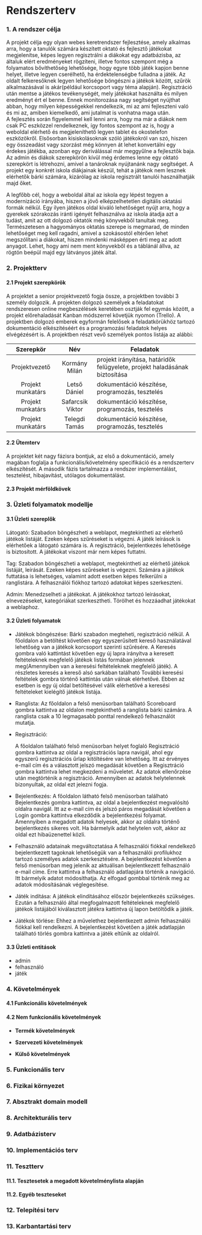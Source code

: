 # Rendszerterv



### 1. A rendszer célja

A projekt célja egy olyan webes keretrendszer fejlesztése, amely alkalmas arra, hogy  a tanulók számára készített oktató és fejlesztő játékokat megjelenítse, képes legyen regisztrálni a diákokat egy adatbázisba, az általuk elért eredményeket rögzíteni, illetve fontos szempont még a folyamatos bővíthetőség lehetősége, hogy egyre több játék kapjon benne helyet, illetve legyen cserélhető, ha érdektelenségbe fulladna a játék.
Az oldalt felkeresőknek legyen lehetősége böngészni a játékok között, szűrök alkalmazásával is akár(például korcsoport vagy téma alapján). Regisztráció után mentse a játékos tevékenységét, mely játékokat használta és milyen eredményt ért el benne. Ennek monitorozása nagy segítséget nyújthat abban, hogy milyen képességekkel rendelkezik, mi az ami fejleszteni való és mi az, amiben kiemelkedő, ami jutalmat is vonhatna maga után.  
A fejlesztés során figyelemmel kell lenni arra, hogy ma már a diákok nem csak PC eszközzel rendelkeznek, így fontos szempont az is, hogy a weboldal elérhető és megjeleníthető legyen tablet és okostelefon eszközökről. Elsősorban kisiskolásoknak szóló játékokról van szó, hiszen egy összeadást vagy szorzást még könnyen át lehet konvertálni egy érdekes játékba, azonban egy deriválással már meggyűlne a fejlesztők baja.
Az admin és diákok szerepkörön kívül még érdemes lenne egy oktató szerepkört is létrehozni, amivel a tanároknak nyújtanánk nagy segítséget. A projekt egy konkrét iskola diákjainak készül, tehát a játékok nem lesznek elérhetők bárki számára, kizárólag az iskola regisztrált tanulói használhatják majd őket.

A legfőbb cél, hogy a weboldal által az iskola egy lépést tegyen a modernizáció irányába, hiszen a jövő elképzelhetetlen digitális oktatási formák nélkül. Egy ilyen játékos oldal kiváló lehetőséget nyújt arra, hogy a gyerekek szórakozás iránti igényét felhasználva az iskola átadja azt a tudást, amit az ott dolgozó oktatók még könyvekből tanultak meg. Természetesen a hagyományos oktatás szerepe is megmarad, de minden lehetőséget meg kell ragadni, amivel a szokásostól eltérően lehet megszólítani a diákokat, hiszen mindenki másképpen érti meg az adott anyagot. Lehet, hogy ami nem ment könyvekből és a táblánál állva, az rögtön beépül majd egy látványos játék által.

### 2. Projektterv

####    2.1 Projekt szerepkörök

A projektet a senior projektvezető fogja össze, a projektben további 3 személy dolgozik. A projekten dolgozó személyek a feladatokat rendszeresen online megbeszélések keretében osztják fel egymás között, a projekt előrehaladását Kanban módszerrel követjük nyomon (Trello). A projektben dolgozó emberek egyformán felelősek a feladatkörükhöz tartozó dokumentáció elkészítéséért és a programozási feladatok helyes elvégézésért is. A projektben részt vevő személyek pontos listája az alábbi:

|Szerepkör|Név|Feladatok|
|:----------------------------:|:---------------------------------------------:|--------------------------------------------------------------------------|
|Projektvezető|Kormány Milán|projekt irányítása, határidők felügyelete, projekt haladásának biztosítása|
|Projekt munkatárs|Letső Dániel|dokumentáció készítése, programozás, tesztelés|
|Projekt munkatárs|Safarcsik Viktor|dokumentáció készítése, programozás, tesztelés|
|Projekt munkatárs|Telegdi Tamás|dokumentáció készítése, programozás, tesztelés|

####    2.2 Ütemterv

A projektet két nagy fázisra bontjuk, az első a dokumentáció, amely magában foglalja a funkcionális/követelmény specifikáció és a rendszerterv elkészítését.
A második fázis tartalmazza a rendszer implementálást, tesztelést, hibajavítást, utólagos dokumentálást.

####    2.3 Projekt mérföldkövek



### 3. Üzleti folyamatok modellje

#### 			3.1 Üzleti szereplők

Látogató: Szabadon böngészheti a weblapot, megtekintheti az elérhető játékok listáját. Ezeken képes 	szűréseket is végezni. A játék leírások is elérhetőek a látogató számára is. A regisztráció, bejelentkezés lehetősége is biztosított. A játékokat viszont már nem képes futtatni.

Tag: Szabadon böngészheti a weblapot, megtekintheti az elérhető játékok listáját, leírását. Ezeken képes 	szűréseket is végezni. Számára a játékok futtatása is lehetséges, valamint adott esetben képes felkerülni a ranglistára. A felhasználói fiókhoz tartozó adatokat képes szerkeszteni.

Admin: Menedzselheti a játékokat. A játékokhoz tartozó leírásokat, elnevezéseket, kategóriákat szerkesztheti. Törölhet és hozzáadhat játékokat a weblaphoz.

#### 			3.2 Üzleti folyamatok

- Játékok böngészése: 
  Bárki szabadon megteheti, regisztráció nélkül. A főoldalon a betöltést követően egy egyszerűsített kereső használatával lehetőség van a játékok korcsoport szerinti szűrésére. A Keresés gombra való kattintást követően egy új lapra irányítva a keresett feltételeknek megfelelő játékok listás formában jelennek meg(Amennyiben van a keresési feltételeknek megfelelő játék). 
  A részletes keresés a kereső alsó sarkában található További keresési feltételek gombra történő kattintás után válnak elérhetővé. Ebben az esetben is egy új oldal betöltésével válik elérhetővé a keresési feltételeket kielégítő játékok listája.

- Ranglista:
  Az főoldalon a felső menüsorban található Scoreboard gombra kattintva az oldalon megtekinthető a ranglista bárki számára. A ranglista csak a 10 legmagasabb ponttal rendelkező felhasználót mutatja. 

- Regisztráció:


  A főoldalon található felső menüsorban helyet foglaló Regisztráció gombra kattintva az oldal a regisztrációs lapra navigál, ahol egy egyszerű regisztrációs űrlap kitöltésére van lehetőség. Itt az érvényes e-mail cím és a választott jelszó megadását követően a Regisztráció gombra kattintva lehet megkezdeni a műveletet. Az adatok ellenőrzése után megtörténik a regisztráció. Amennyiben az adatok helytelennek bizonyultak, az oldal ezt jelezni fogja.

- Bejelentkezés:
  A főoldalon látható felső menüsorban található Bejelentkezés gombra kattintva, az oldal a bejelentkezést megvalósító oldalra navigál. Itt az e-mail cím és jelszó páros megadását követően a Login gombra kattintva elkezdődik a bejelentkezési folyamat. Amennyiben a megadott adatok helyesek, akkor az oldalra történő bejelentkezés sikeres volt. Ha bármelyik adat helytelen volt, akkor az oldal ezt hibaüzenettel közli.

- Felhasználó adatainak megváltoztatása
  A felhasználói fiókkal rendelkező bejelentkezett tagoknak lehetőségük van a felhasználói profilukhoz tartozó személyes adatok szerkesztésére. A bejelentkezést követően a felső menüsorban meg jelenik az aktuálisan bejelentkezett felhasználó e-mail címe. Erre kattintva a felhasználó adatlapjára történik a navigáció. Itt bármelyik adatot módosíthatja. Az elfogad gombbal történik meg az adatok módosításának véglegesítése.

- Játék indítása:
  A játékok elindításához először bejelentkezés szükséges. Ezután a felhasználó által megfogalmazott feltételeknek megfelelő játékok listájából kiválasztott játékra kattintva új lapon betöltődik a játék. 

- Játékok törlése:
  Ehhez a művelethez bejelentkezett admin felhasználói fiókkal kell rendelkezni. A bejelentkezést követően a játék adatlapján található törlés gombra kattintva a játék eltűnik az oldalról.

#### 			3.3 Üzleti entitások

- admin
- felhasználó
- játék

### 4. Követelmények

#### 4.1 Funkcionális követelmények



#### 4.2 Nem funkcionális követelmények 

- **Termék követelmények**

- **Szervezeti követelmények**

- **Külső követelmények**

  

### 5. Funkcionális terv



### 6. Fizikai környezet


### 7. Absztrakt domain modell




### 8. Architekturális terv



### 9. Adatbázisterv




### 10. Implementációs terv



### 11. Tesztterv



#### 11.1. Tesztesetek a megadott követelménylista alapján



#### 11.2. Egyéb teszteseket




### 12. Telepítési terv



### 13. Karbantartási terv

